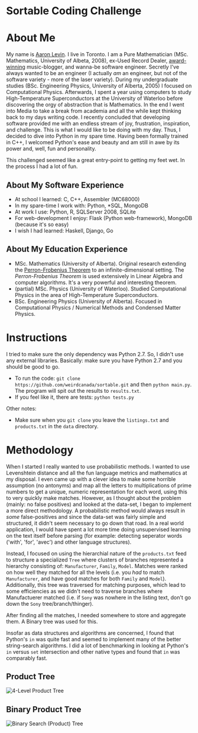 Sortable Coding Challenge
=========================

# About Me

My name is [Aaron Levin](http://aaronlevin.ca). I live in Toronto. I am a Pure Mathematician (MSc. Mathematics, University of Albeta, 2008), ex-Used Record Dealer, [award-winning](http://music.cbc.ca/#/blogs/2011/3/Edmontons-Weird-Canada-named-Best-Canadian-Music-Site) music-blogger, and wanna-be software engineer. Secretly I've always wanted to be an engineer (I actually *am* an engineer, but not of the software variety - more of the laser variety). During my undergraduate studies (BSc. Engineering Physics, University of Alberta, 2005) I focused on Computational Physics. Afterwards, I spent a year using computers to study High-Temperature Superconductors at the University of Waterloo before discovering the orgy of abstraction that is Mathematics. In the end I went into Media to take a break from academia and all the while kept thinking back to my days writing code. I recently concluded that developing software provided me with an endless stream of joy, frustration, inspiration, and challenge. This is what I would like to be doing with my day. Thus, I decided to dive into Python in my spare time. Having been formally trained in C++, I welcomed Python's ease and beauty and am still in awe by its power and, well, fun and personality.  

This challenged seemed like a great entry-point to getting my feet wet. In the process I had a lot of fun. 

## About My Software Experience

- At school I learned: C, C++, Assembler (MC68000)  
- In my spare-time I work with: Python, \*SQL, MongoDB  
- At work I use: Python, R, SQLServer 2008, SQLite  
- For web-development I enjoy: Flask (Python web-framework), MongoDB (because it's so easy)  
- I wish I had learned: Haskell, Django, Go 

## About My Education Experience

- MSc. Mathematics (University of Alberta). Original research extending the [Perron-Frobenius Theorem](http://en.wikipedia.org/wiki/Perron%E2%80%93Frobenius_theorem) to an infinite-dimensional setting. The *Perron-Frobenius Theorem* is used extensively in Linear Algebra and computer algorithms. It's a very powerful and interesting theorem.
- (partial) MSc. Physics (University of Waterloo). Studied Computational Physics in the area of High-Temperature Superconductors. 
- BSc. Engineering Physics (University of Alberta). Focused in Computational Physics / Numerical Methods and Condensed Matter Physics.   

# Instructions

I tried to make sure the only dependency was Python 2.7. So, I didn't use any external libraries. Basically: make sure you have Python 2.7 and you should be good to go. 

- To run the code: `git clone https://github.com/weirdcanada/sortable.git` and then `python main.py`. The program will spit out the results to `results.txt`. 
- If you feel like it, there are tests: `python tests.py` 

Other notes:

- Make sure when you `git clone` you leave the `listings.txt` and `products.txt` in the `data` directory. 

# Methodology

When I started I really wanted to use probabilistic methods. I wanted to use Levenshtein distance and all the fun language metrics and mathematics at my disposal. I even came up with a clever idea to make some horrible assumption (no antonyms) and map all the letters to multiplications of prime numbers to get a unique, numeric representation for each word, using this to very quickly make matches. However, as I thought about the problem (mainly: no false positives) and looked at the data-set, I began to implement a more direct methodology. A probabilistic method would always result in *some* false-positives and since the data-set was fairly simple and structured, it didn't seem necessary to go down that road. In a real world application, I would have spent a lot more time doing unsupervised learning on the text itself before parsing (for example: detecting seperator words ('with', 'for', 'avec') and other language structures).

Instead, I focused on using the hierarchial nature of the `products.txt` feed to structure a specialized `Tree` where clusters of branches represented a hierarchy consisting of: `Manufacturer`, `Family`, `Model`. Matches were ranked on how well they matched for all the levels (i.e. you *had* to match `Manufacturer`, and have good matches for both `Family` and `Model`). Additionally, this tree was traversed for matching purposes, which lead to some efficiencies as we didn't need to traverse branches where Manufactuerer matched (i.e. if `Sony` was nowhere in the listing text, don't go down the `Sony` tree/branch/thinger). 

After finding all the matches, I needed somewhere to store and aggregate them. A Binary tree was used for this. 

Insofar as data structures and algorithms are concerned, I found that Python's `in` was quite fast and seemed to implement many of the better string-search algorithms. I did a lot of benchmarking in looking at Python's `in` versus `set` intersection and other native types and found that `in` was comparably fast. 

## Product Tree

![4-Level Product Tree](http://weirdcanada.com/binary/images/Product_Tree.png)

## Binary Product Tree

![Binary Search (Product) Tree](http://weirdcanada.com/binary/images/Binary_Search_Product_Tree.png)


